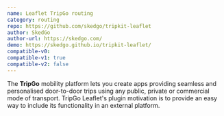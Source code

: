 ```yaml
---
name: Leaflet TripGo routing
category: routing
repo: https://github.com/skedgo/tripkit-leaflet
author: SkedGo
author-url: https://skedgo.com/
demo: https://skedgo.github.io/tripkit-leaflet/
compatible-v0:
compatible-v1: true
compatible-v2: false
---
```


The <b>TripGo</b> mobility platform lets you create apps providing seamless and personalised door-to-door trips using any public, private or commercial mode of transport.    		TripGo Leaflet's plugin motivation is to provide an easy way to include its functionality in an external platform.
